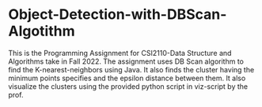 # Object-Detection-with-DBScan-Algotithm

This is the Programming Assignment for CSI2110-Data Structure and Algorithms take in Fall 2022. 
The assignment uses DB Scan algorithm to find the K-nearest-neighbors using Java. It also finds the cluster having the minimum points specifies and the epsilon distance  between them. It also visualize the clusters using the provided python script in viz-script by the prof. 

